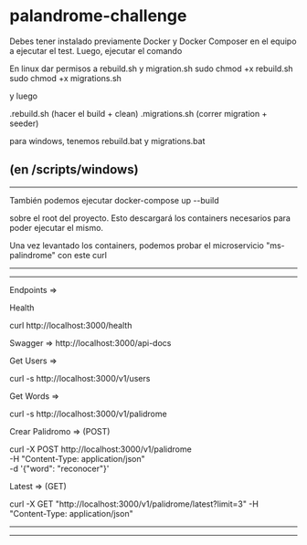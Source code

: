 # palandrome-challenge

Debes tener instalado previamente Docker y Docker Composer en 
el equipo a ejecutar el test.
Luego, ejecutar el comando

En linux
dar permisos a rebuild.sh y migration.sh
sudo chmod +x rebuild.sh
sudo chmod +x migrations.sh

y luego

.rebuild.sh (hacer el build + clean)
.migrations.sh (correr migration + seeder)

para windows, tenemos 
rebuild.bat y migrations.bat

(en /scripts/windows)
-------------------------------------
-------------------------------------

También podemos ejecutar 
docker-compose up --build

sobre el root del proyecto. Esto descargará los containers necesarios
para poder ejecutar el mismo.

Una vez levantado los containers, podemos probar el microservicio "ms-palindrome" con este curl

-------------------------------------
-------------------------------------

Endpoints =>

Health

curl http://localhost:3000/health

Swagger => http://localhost:3000/api-docs

Get Users =>

curl -s http://localhost:3000/v1/users

Get Words => 

curl -s http://localhost:3000/v1/palidrome

Crear Palidromo => (POST)

curl -X POST http://localhost:3000/v1/palidrome \
  -H "Content-Type: application/json" \
  -d '{"word": "reconocer"}'

Latest => (GET)

curl -X GET "http://localhost:3000/v1/palidrome/latest?limit=3" -H "Content-Type: application/json"


-------------------------------------
-------------------------------------

